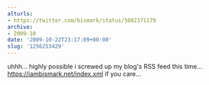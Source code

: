 ```yaml
---
alturls:
- https://twitter.com/bismark/status/5082371179
archive:
- 2009-10
date: '2009-10-22T23:17:09+00:00'
slug: '1256253429'
---
```


uhhh... highly possible i screwed up my blog's RSS feed this time... https://iambismark.net/index.xml if you care...

